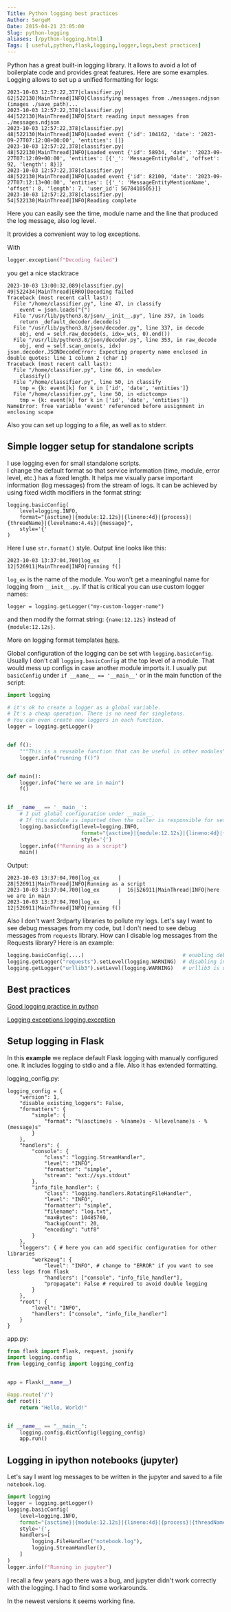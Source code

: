 ```yaml
---
Title: Python logging best practices
Author: SergeM
Date: 2015-04-21 23:05:00
Slug: python-logging
aliases: [/python-logging.html]
Tags: [ useful,python,flask,logging,logger,logs,best practices]
---
```


Python has a great built-in logging library. It allows to avoid a lot of boilerplate code and provides great features.
Here are some examples. Logging allows to set up a unified formatting for logs:

```
2023-10-03 12:57:22,377|classifier.py|  62|522130|MainThread|INFO|Classifying messages from ./messages.ndjson (images ./save_path)...
2023-10-03 12:57:22,378|classifier.py|  44|522130|MainThread|INFO|Start reading input messages from ./messages.ndjson
2023-10-03 12:57:22,378|classifier.py|  48|522130|MainThread|INFO|Loaded event {'id': 104162, 'date': '2023-09-27T07:12:08+00:00', 'entities': []}
2023-10-03 12:57:22,378|classifier.py|  48|522130|MainThread|INFO|Loaded event {'id': 58934, 'date': '2023-09-27T07:12:09+00:00', 'entities': [{'_': 'MessageEntityBold', 'offset': 92, 'length': 8}]}
2023-10-03 12:57:22,378|classifier.py|  48|522130|MainThread|INFO|Loaded event {'id': 82100, 'date': '2023-09-27T07:12:13+00:00', 'entities': [{'_': 'MessageEntityMentionName', 'offset': 8, 'length': 7, 'user_id': 5678410505}]}
2023-10-03 12:57:22,378|classifier.py|  54|522130|MainThread|INFO|Reading complete
```

Here you can easily see the time, module name and the line that produced the log message, also log level.

It provides a convenient way to log exceptions.

With 
```python
logger.exception(f"Decoding failed")
```
you get a nice stacktrace
```
2023-10-03 13:00:32,089|classifier.py|  49|522434|MainThread|ERRO|Decoding failed
Traceback (most recent call last):
  File "/home/classifier.py", line 47, in classify
    event = json.loads("{")
  File "/usr/lib/python3.8/json/__init__.py", line 357, in loads
    return _default_decoder.decode(s)
  File "/usr/lib/python3.8/json/decoder.py", line 337, in decode
    obj, end = self.raw_decode(s, idx=_w(s, 0).end())
  File "/usr/lib/python3.8/json/decoder.py", line 353, in raw_decode
    obj, end = self.scan_once(s, idx)
json.decoder.JSONDecodeError: Expecting property name enclosed in double quotes: line 1 column 2 (char 1)
Traceback (most recent call last):
  File "/home/classifier.py", line 66, in <module>
    classify()
  File "/home/classifier.py", line 50, in classify
    tmp = {k: event[k] for k in ['id', 'date', 'entities']}
  File "/home/classifier.py", line 50, in <dictcomp>
    tmp = {k: event[k] for k in ['id', 'date', 'entities']}
NameError: free variable 'event' referenced before assignment in enclosing scope
```

Also you can set up logging to a file, as well as to stderr.


## Simple logger setup for standalone scripts

I use logging even for small standalone scripts.  
I change the default format so that service information (time, module, error level, etc.) 
has a fixed length. It helps me visually parse important information (log messages) from the stream of logs.
It can be achieved by using fixed width modifiers in the format string:
```
logging.basicConfig(
    level=logging.INFO,
    format="{asctime}|{module:12.12s}|{lineno:4d}|{process}|{threadName}|{levelname:4.4s}|{message}",
    style='{'
)
```
Here I use `str.format()` style.
Output line looks like this:
```
2023-10-03 13:37:04,700|log_ex      |  12|526911|MainThread|INFO|running f()
```
`log_ex` is the name of the module. You won't get a meaningful name for logging from `__init__.py`. If that is critical 
you can use custom logger names:
```
logger = logging.getLogger("my-custom-logger-name")
```
and then modify the format string: `{name:12.12s}` instead of `{module:12.12s}`.

More on logging format templates [here](https://docs.python.org/3/library/logging.html#logrecord-attributes).

Global configuration of the logging can be set with `logging.basicConfig`. 
Usually I don't call  `logging.basicConfig` at the top level of a module. That would mess up configs in case 
another module imports it. I usually put `basicConfig` under `if __name__ == '__main__'` or in the main function of the 
script:


```python
import logging

# it's ok to create a logger as a global variable.
# It's a cheap operation. There is no need for singletons.
# You can even create new loggers in each function.
logger = logging.getLogger()


def f():
    """This is a reusable function that can be useful in other modules"""
    logger.info("running f()")


def main():
    logger.info("here we are in main")
    f()


if __name__ == '__main__':
    # I put global configuration under __main__.
    # If this module is imported then the caller is responsible for setting the logging parameters as they want.
    logging.basicConfig(level=logging.INFO,
                        format="{asctime}|{module:12.12s}|{lineno:4d}|{process}|{threadName}|{levelname:4.4s}|{message}",
                        style='{')
    logger.info(f"Running as a script")
    main()
```

Output:
```text
2023-10-03 13:37:04,700|log_ex      |  28|526911|MainThread|INFO|Running as a script
2023-10-03 13:37:04,700|log_ex      |  16|526911|MainThread|INFO|here we are in main
2023-10-03 13:37:04,700|log_ex      |  12|526911|MainThread|INFO|running f()
```


Also I don't want 3rdparty libraries to pollute my logs. Let's say I want to see debug messages from my code,
but I don't need to see debug messages from `requests` library. 
How can I disable log messages from the Requests library? Here is an example:

```python
logging.basicConfig(....)                                # enabling debug level for my code
logging.getLogger("requests").setLevel(logging.WARNING)  # disabling info and debug for requests
logging.getLogger("urllib3").setLevel(logging.WARNING)   # urllib3 is used in requests. disable too.
```


## Best practices

[Good logging practice in python](http://victorlin.me/posts/2012/08/26/good-logging-practice-in-python)

[Logging exceptions logging.exception](/logging-exceptions-with-traceback-in.html)

## Setup logging in Flask
In this <b>example</b> we replace default Flask logging with manually configured one. It includes logging to stdio and a file. Also it has extended formatting.


logging_config.py:
```
logging_config = {
    "version": 1,
    "disable_existing_loggers": False,
    "formatters": {
        "simple": {
            "format": "%(asctime)s - %(name)s - %(levelname)s - %(message)s"
        }
    },
    "handlers": {
        "console": {
            "class": "logging.StreamHandler",
            "level": "INFO",
            "formatter": "simple",
            "stream": "ext://sys.stdout"
        },
        "info_file_handler": {
            "class": "logging.handlers.RotatingFileHandler",
            "level": "INFO",
            "formatter": "simple",
            "filename": "log.txt",
            "maxBytes": 10485760,
            "backupCount": 20,
            "encoding": "utf8"
        }
    },
    "loggers": { # here you can add specific configuration for other libraries
        "werkzeug": {
            "level": "INFO", # change to "ERROR" if you want to see less logs from flask
            "handlers": ["console", "info_file_handler"],
            "propagate": False # required to avoid double logging
        }
    },
    "root": {
        "level": "INFO",
        "handlers": ["console", "info_file_handler"]
    }
}
```

app.py:

```python
from flask import Flask, request, jsonify
import logging.config
from logging_config import logging_config


app = Flask(__name__)

@app.route('/')
def root():
    return "Hello, World!"


if __name__ == "__main__":
    logging.config.dictConfig(logging_config)
    app.run()
```


## Logging in ipython notebooks (jupyter)

Let's say I want log messages to be written in the jupyter and saved to a file `notebook.log`.

```python
import logging
logger = logging.getLogger()
logging.basicConfig(
    level=logging.INFO,
    format="{asctime}|{module:12.12s}|{lineno:4d}|{process}|{threadName}|{levelname:4.4s}|{message}",
    style='{',
    handlers=[
        logging.FileHandler("notebook.log"),
        logging.StreamHandler(),
    ]
)
logger.info(f"Running in jupyter")

```

I recall a few years ago there was a bug, and jupyter didn't work correctly with the logging. I had to find some workarounds. 

In the newest versions it seems working fine.
